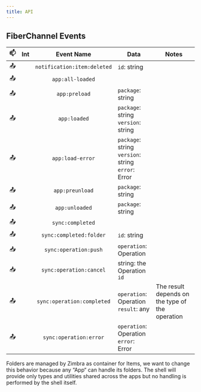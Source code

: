 ```yaml
---
title: API
---
```


## FiberChannel Events

📫 | Int | Event Name | Data | Notes
:-:|:---:|:----------:|------|------
📤 || `notification:item:deleted` | `id`: string ||
📤 || `app:all-loaded` |||
📤 || `app:preload` | `package`: string ||
📤 || `app:loaded` | `package`: string <br> `version`: string ||
📤 || `app:load-error` | `package`: string <br> `version`: string <br> `error`: Error ||
📤 || `app:preunload` | `package`: string ||
📤 || `app:unloaded` | `package`: string ||
📤 || `sync:completed` |||
📤 || `sync:completed:folder` | `id`: string ||
📥 || `sync:operation:push` | `operation`: Operation ||
📥 || `sync:operation:cancel` | string: the Operation `id` ||
📤 || `sync:operation:completed` | `operation`: Operation <br> `result`: any | The result depends on the type of the operation |
📤 || `sync:operation:error` | `operation`: Operation <br> `error`: Error ||

Folders are managed by Zimbra as container for Items, we want to change this behavior because any “App“  can handle its folders. The shell will provide only types and utilities shared across the apps but no handling is performed by the shell itself.
